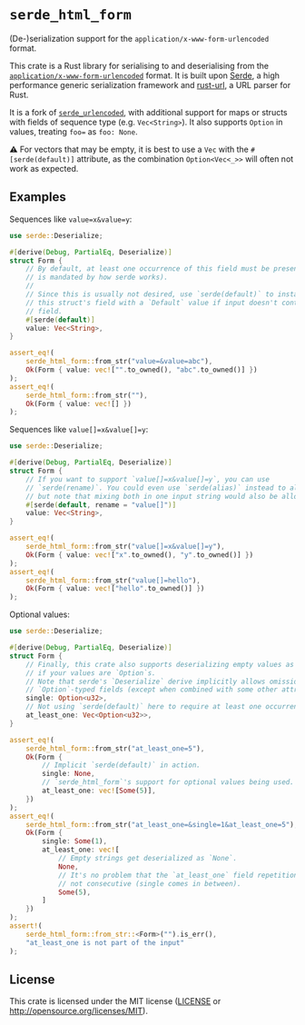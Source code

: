 # `serde_html_form`

(De-)serialization support for the `application/x-www-form-urlencoded` format.

This crate is a Rust library for serialising to and deserialising from
the [`application/x-www-form-urlencoded`][urlencoded] format. It is built
upon [Serde], a high performance generic serialization framework and [rust-url],
a URL parser for Rust.

It is a fork of [`serde_urlencoded`], with additional support for maps or
structs with fields of sequence type (e.g. `Vec<String>`). It also supports
`Option` in values, treating `foo=` as `foo: None`.

⚠️ For vectors that may be empty, it is best to use a `Vec` with the
`#[serde(default)]` attribute, as the combination `Option<Vec<_>>` will
often not work as expected.

[rust-url]: https://github.com/servo/rust-url
[Serde]: https://github.com/serde-rs/serde
[urlencoded]: https://url.spec.whatwg.org/#application/x-www-form-urlencoded
[`serde_urlencoded`]: https://github.com/nox/serde_urlencoded

## Examples

Sequences like `value=x&value=y`:

```rust
use serde::Deserialize;

#[derive(Debug, PartialEq, Deserialize)]
struct Form {
    // By default, at least one occurrence of this field must be present (this
    // is mandated by how serde works).
    //
    // Since this is usually not desired, use `serde(default)` to instantiate
    // this struct's field with a `Default` value if input doesn't contain that
    // field.
    #[serde(default)]
    value: Vec<String>,
}

assert_eq!(
    serde_html_form::from_str("value=&value=abc"),
    Ok(Form { value: vec!["".to_owned(), "abc".to_owned()] })
);
assert_eq!(
    serde_html_form::from_str(""),
    Ok(Form { value: vec![] })
);
```

Sequences like `value[]=x&value[]=y`:

```rust
use serde::Deserialize;

#[derive(Debug, PartialEq, Deserialize)]
struct Form {
    // If you want to support `value[]=x&value[]=y`, you can use
    // `serde(rename)`. You could even use `serde(alias)` instead to allow both,
    // but note that mixing both in one input string would also be allowed then.
    #[serde(default, rename = "value[]")]
    value: Vec<String>,
}

assert_eq!(
    serde_html_form::from_str("value[]=x&value[]=y"),
    Ok(Form { value: vec!["x".to_owned(), "y".to_owned()] })
);
assert_eq!(
    serde_html_form::from_str("value[]=hello"),
    Ok(Form { value: vec!["hello".to_owned()] })
);
```

Optional values:

```rust
use serde::Deserialize;

#[derive(Debug, PartialEq, Deserialize)]
struct Form {
    // Finally, this crate also supports deserializing empty values as `None`
    // if your values are `Option`s.
    // Note that serde's `Deserialize` derive implicitly allows omission of
    // `Option`-typed fields (except when combined with some other attributes).
    single: Option<u32>,
    // Not using `serde(default)` here to require at least one occurrence.
    at_least_one: Vec<Option<u32>>,
}

assert_eq!(
    serde_html_form::from_str("at_least_one=5"),
    Ok(Form {
        // Implicit `serde(default)` in action.
        single: None,
        // `serde_html_form`'s support for optional values being used.
        at_least_one: vec![Some(5)],
    })
);
assert_eq!(
    serde_html_form::from_str("at_least_one=&single=1&at_least_one=5"),
    Ok(Form {
        single: Some(1),
        at_least_one: vec![
            // Empty strings get deserialized as `None`.
            None,
            // It's no problem that the `at_least_one` field repetitions are
            // not consecutive (single comes in between).
            Some(5),
        ]
    })
);
assert!(
    serde_html_form::from_str::<Form>("").is_err(),
    "at_least_one is not part of the input"
);
```

## License

This crate is licensed under the MIT license ([LICENSE](LICENSE) or
http://opensource.org/licenses/MIT).
